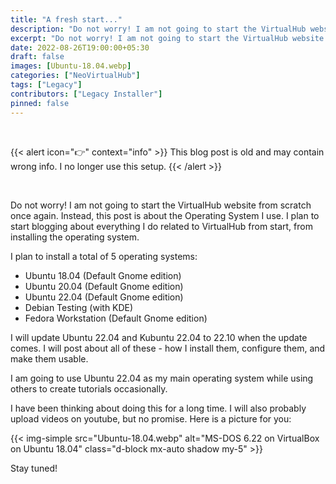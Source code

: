 ```yaml
---
title: "A fresh start..."
description: "Do not worry! I am not going to start the VirtualHub website from scratch once again. Instead, this post is about the Operating System I use."
excerpt: "Do not worry! I am not going to start the VirtualHub website from scratch once again. Instead, this post is about the Operating System I use."
date: 2022-08-26T19:00:00+05:30
draft: false
images: [Ubuntu-18.04.webp]
categories: ["NeoVirtualHub"]
tags: ["Legacy"]
contributors: ["Legacy Installer"]
pinned: false
---
```


<br>

{{< alert icon="👉" context="info" >}}
This blog post is old and may contain wrong info. I no longer use this setup.
{{< /alert >}}

<br>

Do not worry! I am not going to start the VirtualHub website from scratch once again. Instead, this post is about the Operating System I use. I plan to start blogging about everything I do related to VirtualHub from start, from installing the operating system.

I plan to install a total of 5 operating systems:

- Ubuntu 18.04 (Default Gnome edition)
- Ubuntu 20.04 (Default Gnome edition)
- Ubuntu 22.04 (Default Gnome edition)
- Debian Testing (with KDE)
- Fedora Workstation (Default Gnome edition)

I will update Ubuntu 22.04 and Kubuntu 22.04 to 22.10 when the update comes. I will post about all of these - how I install them, configure them, and make them usable.

I am going to use Ubuntu 22.04 as my main operating system while using others to create tutorials occasionally.

I have been thinking about doing this for a long time. I will also probably upload videos on youtube, but no promise. Here is a picture for you:

{{< img-simple src="Ubuntu-18.04.webp" alt="MS-DOS 6.22 on VirtualBox on Ubuntu 18.04" class="d-block mx-auto shadow my-5" >}}

Stay tuned!
